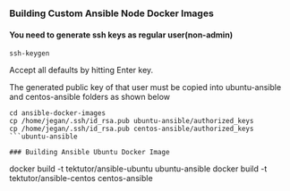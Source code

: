 ### Building Custom Ansible Node Docker Images

#### You need to generate ssh keys as regular user(non-admin)
```
ssh-keygen
```
Accept all defaults by hitting Enter key.

The generated public key of that user must be copied into ubuntu-ansible and centos-ansible folders as shown below
```
cd ansible-docker-images
cp /home/jegan/.ssh/id_rsa.pub ubuntu-ansible/authorized_keys
cp /home/jegan/.ssh/id_rsa.pub centos-ansible/authorized_keys
```ubuntu-ansible

### Building Ansible Ubuntu Docker Image
```
docker build -t tektutor/ansible-ubuntu ubuntu-ansible
docker build -t tektutor/ansible-centos centos-ansible
```
